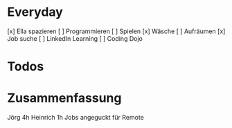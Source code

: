 # Everyday
[x] Ella spazieren
[  ] Programmieren
[  ] Spielen
[x] Wäsche
[  ] Aufräumen
[x] Job suche
[  ] LinkedIn Learning
[  ] Coding Dojo

# Todos


# Zusammenfassung
Jörg 4h
Heinrich 1h
Jobs angeguckt für Remote